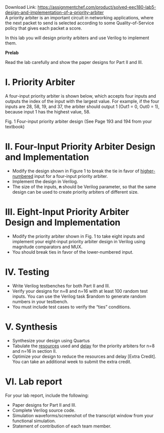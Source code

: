 Download Link: https://assignmentchef.com/product/solved-eec180-lab5-design-and-implementation-of-a-priority-arbiter
<br>
A priority arbiter is an important circuit in networking applications, where the next packet to send is selected according to some Quality-of-Service policy that gives each packet a score.

In this lab you will design priority arbiters and use Verilog to implement them.

<strong>Prelab  </strong>

Read the lab carefully and show the paper designs for Part II and III.

<h1>I.  Priority Arbiter</h1>

A four-input priority arbiter is shown below, which accepts four inputs and outputs the index of the input with the largest value. For example, if the four inputs are 28, 58, 19, and 37, the arbiter should output 1 (Out1 = 0, Out0 = 1), because input 1 has the highest value, 58.

Fig. 1 Four-input priority arbiter design (See Page 193 and 194 from your textbook)

<h1>II.  Four-Input Priority Arbiter Design and Implementation</h1>

<ul>

 <li>Modify the design shown in Figure 1 to break the tie in favor of <u>higher-numbered</u> input for a four-input priority arbiter.</li>

 <li>Implement the design in Verilog.</li>

 <li>The size of the inputs, <strong>n </strong>should be Verilog parameter, so that the same design can be used to create priority arbiters of different size.</li>

</ul>







<h1>III.  Eight-Input Priority Arbiter Design and Implementation</h1>

<strong> </strong>

<ul>

 <li>Modify the priority arbiter shown in Fig. 1 to take eight inputs and implement your eight-input priority arbiter design in Verilog using magnitude comparators and MUX.</li>

 <li>You should break ties in favor of the lower-numbered input.</li>

</ul>

<strong> </strong>

<strong> </strong>

<h1>IV.  Testing</h1>

<strong> </strong>

<ul>

 <li>Write Verilog testbenches for both Part II and III.</li>

 <li>Verify your designs for n=8 and n=16 with at least 100 random test inputs. You can use the Verilog task $random to generate random numbers in your testbench.</li>

 <li>You must include test cases to verify the “ties” conditions.</li>

</ul>




<h1>V.  Synthesis</h1>




<ul>

 <li>Synthesize your design using Quartus</li>

 <li>Tabulate the <u>resources</u> used and <u>delay</u> for the priority arbiters for n=8 and n=16 in section II.</li>

 <li>Optimize your design to reduce the resources and delay [Extra Credit]. You can take an additional week to submit the extra credit.</li>

</ul>




<h1>VI.  Lab report</h1>

For your lab report, include the following:

<ul>

 <li>Paper designs for Part II and III.</li>

 <li>Complete Verilog source code.</li>

 <li>Simulation waveforms/screenshot of the transcript window from your functional simulation.</li>

 <li>Statement of contribution of each team member.</li>

</ul>


